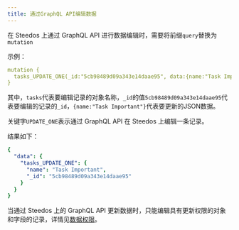 ```yaml
---
title: 通过GraphQL API编辑数据
---
```

<!-- ### 在graphql界面中编辑数据
- 方法名格式为： {定义的object.name}_UPDATE_ONE
- 接受一个参数
    - _id:String类型
    - data:JSON类型
- 如：
```graphql
mutation {
  organizations_UPDATE_ONE(_id:"5cb98489d09a343e14daae95", data:{name:"财务部"})
}
```

- 结果返回更新后的数据：
```json
{
  "data": {
    "organizations_UPDATE_ONE": {
      "name": "财务部",
      "_id": "5cb98489d09a343e14daae95"
    }
  }
}
``` -->

在 Steedos 上通过 GraphQL API 进行数据编辑时，需要将前缀`query`替换为`mutation`

示例：

```yml
mutation {
  tasks_UPDATE_ONE(_id:"5cb98489d09a343e14daae95", data:{name:"Task Important"})
}
```

其中，`tasks`代表要编辑记录的对象名称，`_id`的值`5cb98489d09a343e14daae95`代表要编辑的记录的`_id`，`{name:"Task Important"}`代表要更新的JSON数据。

关键字`UPDATE_ONE`表示通过 GraphQL API 在 Steedos 上编辑一条记录。

结果如下：

```yml
{
  "data": {
    "tasks_UPDATE_ONE": {
      "name": "Task Important",
      "_id": "5cb98489d09a343e14daae95"
    }
  }
}
```

当通过 Steedos 上的 GraphQL API 更新数据时，只能编辑具有更新权限的对象和字段的记录，详情见[数据权限](/developer/api/graphql)。

